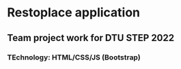 # Restoplace application

## Team project work for DTU STEP 2022

### TEchnology: HTML/CSS/JS (Bootstrap)
